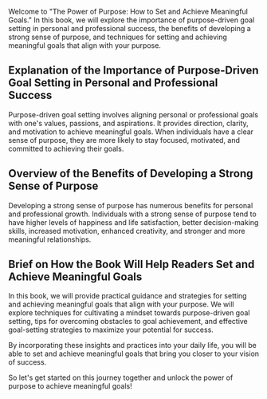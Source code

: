 
Welcome to "The Power of Purpose: How to Set and Achieve Meaningful Goals." In this book, we will explore the importance of purpose-driven goal setting in personal and professional success, the benefits of developing a strong sense of purpose, and techniques for setting and achieving meaningful goals that align with your purpose.

Explanation of the Importance of Purpose-Driven Goal Setting in Personal and Professional Success
-------------------------------------------------------------------------------------------------

Purpose-driven goal setting involves aligning personal or professional goals with one's values, passions, and aspirations. It provides direction, clarity, and motivation to achieve meaningful goals. When individuals have a clear sense of purpose, they are more likely to stay focused, motivated, and committed to achieving their goals.

Overview of the Benefits of Developing a Strong Sense of Purpose
----------------------------------------------------------------

Developing a strong sense of purpose has numerous benefits for personal and professional growth. Individuals with a strong sense of purpose tend to have higher levels of happiness and life satisfaction, better decision-making skills, increased motivation, enhanced creativity, and stronger and more meaningful relationships.

Brief on How the Book Will Help Readers Set and Achieve Meaningful Goals
------------------------------------------------------------------------

In this book, we will provide practical guidance and strategies for setting and achieving meaningful goals that align with your purpose. We will explore techniques for cultivating a mindset towards purpose-driven goal setting, tips for overcoming obstacles to goal achievement, and effective goal-setting strategies to maximize your potential for success.

By incorporating these insights and practices into your daily life, you will be able to set and achieve meaningful goals that bring you closer to your vision of success.

So let's get started on this journey together and unlock the power of purpose to achieve meaningful goals!
